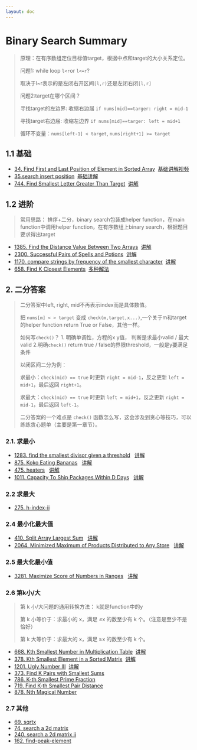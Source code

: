```yaml
---
layout: doc
---
```

# Binary Search Summary

>原理：在有序数组定位目标值target，根据中点和target的大小关系定位。
>
>问题1: while loop `l<r`or `l<=r`?
>
>取决于l~r表示的是左闭右开区间`[l,r)`还是左闭右闭`[l,r]`
>
>问题2:target在哪个区间？
>
>寻找target的左边界: 收缩右边届 `if nums[mid]==targer: right = mid-1`
>
>寻找target右边届: 收缩左边界 `if nums[mid]==targer: left = mid+1`
>
>循环不变量：`nums[left-1] < target`, `nums[right+1] >= target`

## 1.1 基础

- [34. Find First and Last Position of Element in Sorted Array](https://leetcode.com/problems/find-first-and-last-position-of-element-in-sorted-array/description/) 
&nbsp;[基础讲解视频](https://www.bilibili.com/video/BV1AP41137w7/)
- [35.search insert position](https://leetcode.com/problems/search-insert-position/description/)
&nbsp;[基础讲解](https://leetcode.cn/problems/search-insert-position/solutions/2023391/er-fen-cha-zhao-zong-shi-xie-bu-dui-yi-g-nq23)
- [744. Find Smallest Letter Greater Than Target](https://leetcode.com/problems/find-smallest-letter-greater-than-target/description/)
&nbsp;[讲解](https://leetcode.cn/problems/compare-strings-by-frequency-of-the-smallest-character/solutions/3617352/python-er-fen-by-chi-mei-wang-liang-id-wszc)


## 1.2 进阶

>常用思路： 排序+二分，binary search包装成helper function，在main function中调用helper function，在有序数组上binary search，根据题目要求得出target

- [1385. Find the Distance Value Between Two Arrays](https://leetcode.com/problems/find-the-distance-value-between-two-arrays/description/)
&nbsp;[讲解](https://leetcode.cn/problems/find-the-distance-value-between-two-arrays/solutions/3010185/liang-chong-fang-fa-er-fen-cha-zhao-san-15u9b)
- [2300. Successful Pairs of Spells and Potions](https://leetcode.com/problems/successful-pairs-of-spells-and-potions/description/)
&nbsp;[讲解](https://leetcode.cn/problems/successful-pairs-of-spells-and-potions/solutions/1595712/by-endlesscheng-1kbp)
- [1170. compare strings by frequency of the smallest character](https://leetcode.com/problems/compare-strings-by-frequency-of-the-smallest-character/description/)
&nbsp;[讲解](https://leetcode.cn/problems/compare-strings-by-frequency-of-the-smallest-character/solutions/3617352/python-er-fen-by-chi-mei-wang-liang-id-wszc)
- [658. Find K Closest Elements](https://leetcode.com/problems/find-k-closest-elements/description/)
&nbsp;[多种解法](https://leetcode.cn/problems/find-k-closest-elements/solutions/476068/zhong-gui-zhong-ju-san-chong-jie-fa-er-fen-hua-chu)

## 2. 二分答案

>二分答案中left, right, mid不再表示index而是具体数值。
>
>把 `nums[m] < > target` 变成 `check(m,target,x...)`,一个关于m和target的helper function return True or False，其他一样。
>
>如何写`check()`？ 1. 明确单调性，方程的x y值， 判断是求最小valid / 最大valid  2.明确`check()` return true / false的界限threshold，一般是y要满足条件 
>
>以闭区间二分为例：
>
>求最小：`check(mid) == true` 时更新 `right = mid-1`，反之更新 `left = mid+1`，最后返回 `right+1`。
>
>求最大：`check(mid) == true` 时更新 `left = mid+1`，反之更新 `right = mid-1`，最后返回 `left-1`。
>
>二分答案的一个难点是 `check()` 函数怎么写，这会涉及到贪心等技巧，可以练练贪心题单（主要是第一章节）。

### 2.1. 求最小
- [1283. find the smallest divisor given a threshold](https://leetcode.cn/problems/find-the-smallest-divisor-given-a-threshold/description/)
&nbsp; [讲解](https://leetcode.cn/problems/find-the-smallest-divisor-given-a-threshold/solutions/2989469/mo-ban-er-fen-da-an-qiu-zui-xiao-pythonj-ukwe)
- [875. Koko Eating Bananas](https://leetcode.com/problems/koko-eating-bananas/description/)
&nbsp; [讲解](https://leetcode.cn/problems/koko-eating-bananas/solutions/2710324/er-fen-da-an-fu-ti-dan-pythonjavacgojsru-eb18)
- [475. heaters](https://leetcode.com/problems/heaters/description/)
&nbsp; [讲解](https://leetcode.cn/problems/heaters/solutions/1166982/gong-shui-san-xie-er-fen-shuang-zhi-zhen-mys4)
- [1011. Capacity To Ship Packages Within D Days](https://leetcode.com/problems/capacity-to-ship-packages-within-d-days/description/)
&nbsp; [讲解](https://leetcode.cn/problems/capacity-to-ship-packages-within-d-days/solutions/744326/gong-shui-san-xie-li-yong-er-duan-xing-z-95zj)

### 2.2 求最大
- [275. h-index-ii](https://leetcode.com/problems/h-index-ii/description/)
### 2.4 最小化最大值
- [410. Split Array Largest Sum](https://leetcode.com/problems/split-array-largest-sum/description/)
&nbsp; [讲解](https://leetcode.cn/problems/split-array-largest-sum/solutions/2613046/er-fen-da-an-fu-ti-dan-pythonjavacgojsru-n5la)
- [2064. Minimized Maximum of Products Distributed to Any Store](https://leetcode.com/problems/minimized-maximum-of-products-distributed-to-any-store/description/)
&nbsp; [讲解](https://leetcode.cn/problems/minimized-maximum-of-products-distributed-to-any-store/solutions/1088419/er-fen-da-an-by-endlesscheng-aape)

### 2.5 最大化最小值
- [3281. Maximize Score of Numbers in Ranges](https://leetcode.com/problems/maximize-score-of-numbers-in-ranges/description/)
&nbsp; [讲解](https://leetcode.cn/problems/maximize-score-of-numbers-in-ranges/solutions/2908931/er-fen-da-an-zui-da-hua-zui-xiao-zhi-pyt-twe2)

### 2.6 第k小/大

>第 k 小/大问题的通用转换方法： k就是function中的y
>
>第 k 小等价于：求最小的 x，满足 ≤x 的数至少有 k 个。（注意是至少不是恰好）
>
>第 k 大等价于：求最大的 x，满足 ≥x 的数至少有 k 个。

- [668. Kth Smallest Number in Multiplication Table](https://leetcode.com/problems/kth-smallest-number-in-multiplication-table/description/)
&nbsp;[讲解](https://leetcode.cn/problems/kth-smallest-number-in-multiplication-table/solutions/2999698/di-k-xiao-da-wen-ti-de-tong-yong-zhuan-h-9y8i)
- [378. Kth Smallest Element in a Sorted Matrix](https://leetcode.com/problems/kth-smallest-element-in-a-sorted-matrix/description/)
&nbsp;[讲解](https://leetcode.cn/problems/kth-smallest-element-in-a-sorted-matrix/solutions/3699846/tu-jie-di-k-xiao-da-wen-ti-de-tong-yong-teznd)
- [1201. Ugly Number III](https://leetcode.com/problems/ugly-number-iii/description/)
&nbsp;[讲解](https://leetcode.cn/problems/ugly-number-iii/solutions/3080367/ling-shen-ke-hou-er-fen-rong-chi-yuan-li-7gyq)
- [373. Find K Pairs with Smallest Sums](https://leetcode.com/problems/find-k-pairs-with-smallest-sums/description/)
- [786. K-th Smallest Prime Fraction](https://leetcode.com/problems/k-th-smallest-prime-fraction/description/)
- [719. Find K-th Smallest Pair Distance](https://leetcode.com/problems/find-k-th-smallest-pair-distance/description/)
- [878. Nth Magical Number](https://leetcode.com/problems/nth-magical-number/description/)


### 2.7 其他 
- [69. sqrtx](https://leetcode.com/problems/sqrtx/description/)
- [74. search a 2d matrix](https://leetcode.com/problems/search-a-2d-matrix/description/)
- [240. search a 2d matrix ii](https://leetcode.com/problems/search-a-2d-matrix-ii/description/)
- [162. find-peak-element](https://leetcode.com/problems/find-peak-element/description/)

